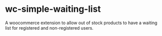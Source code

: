 # wc-simple-waiting-list
A woocommerce extension to allow out of stock products to have a waiting list for registered and non-registered users.
